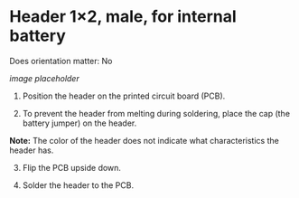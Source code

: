 # Header 1×2, male, for internal battery 

Does orientation matter: No

*image placeholder*


1. Position the header on the printed circuit board (PCB).

2. To prevent the header from melting during soldering, place the cap (the battery jumper) on the header.

**Note:** The color of the header does not indicate what characteristics the header has.

3. Flip the PCB upside down.

4. Solder the header to the PCB.



